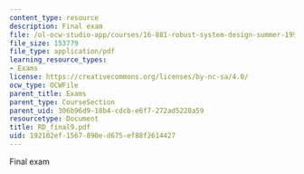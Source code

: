 ```yaml
---
content_type: resource
description: Final exam
file: /ol-ocw-studio-app/courses/16-881-robust-system-design-summer-1998/192102ef1567890ed675ef88f2614427_RD_final9.pdf
file_size: 153779
file_type: application/pdf
learning_resource_types:
- Exams
license: https://creativecommons.org/licenses/by-nc-sa/4.0/
ocw_type: OCWFile
parent_title: Exams
parent_type: CourseSection
parent_uid: 306b96d9-18b4-cdcb-e6f7-272ad5228a59
resourcetype: Document
title: RD_final9.pdf
uid: 192102ef-1567-890e-d675-ef88f2614427
---
```

Final exam